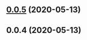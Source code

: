 ## [0.0.5](http://github.com/aerogear/@aerogear/aerogear-reactnative-push/compare/0.0.4...0.0.5) (2020-05-13)



## 0.0.4 (2020-05-13)



